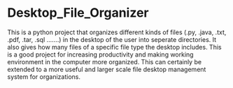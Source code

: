 # Desktop_File_Organizer
This is a python project that organizes different kinds of files (.py, .java, .txt, .pdf, .tar, .sql .......) in the desktop of the user into seperate directories. It also gives how many files of a specific file type the desktop includes. This is a good project for increasing productivity and making working environment in the computer more organized. This can certainly be extended to a more useful and larger scale file desktop management system for organizations.
